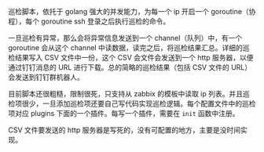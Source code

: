 巡检脚本，依托于 golang 强大的并发能力，为每一个 ip 开启一个 goroutine（协程），每个 goroutine ssh 登录之后执行巡检的命令。

一旦巡检有异常，那么会将异常信息发送到一个 channel（队列）中，有一个 goroutine 会从这个 channel 中读数据，读完之后，将巡检结果汇总。详细的巡检结果写入 CSV 文件中一份，这个 CSV 会文件会发送到一个 http 服务器，以便通过钉钉消息的 URL 进行下载。总的简略的巡检结果（包括 CSV 文件的 URL）会发送到钉钉群机器人。

目前脚本还很粗糙，限制很死，只支持从 zabbix 的模板中读取 ip 列表。并且巡检项很少，一旦添加巡检项还要自己写代码实现巡检逻辑。每个配置文件中的巡检项对应 plugins 下面的一个插件。每写一个插件，需要在 `init` 函数中注册。

CSV 文件要发送的 http 服务器是写死的，没有可配置的地方，主要是没时间实现。
